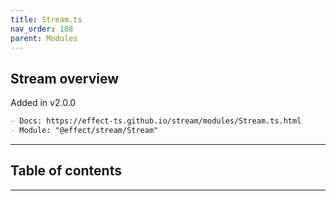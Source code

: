 ```yaml
---
title: Stream.ts
nav_order: 108
parent: Modules
---
```


## Stream overview

Added in v2.0.0

```md
- Docs: https://effect-ts.github.io/stream/modules/Stream.ts.html
- Module: "@effect/stream/Stream"
```

---

<h2 class="text-delta">Table of contents</h2>

---
